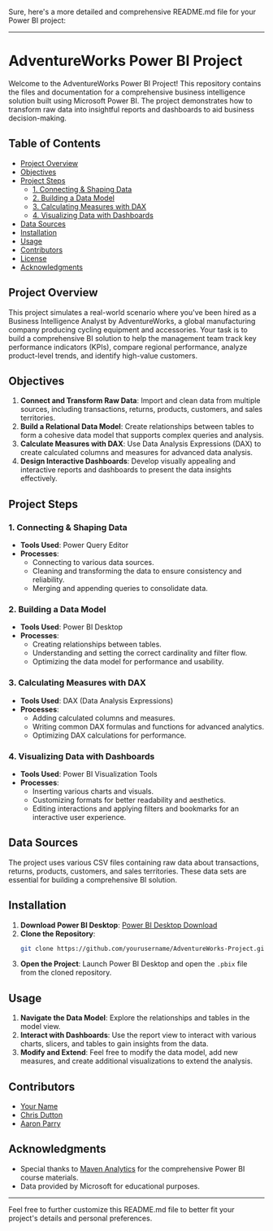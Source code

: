 Sure, here's a more detailed and comprehensive README.md file for your Power BI project:

---

# AdventureWorks Power BI Project

Welcome to the AdventureWorks Power BI Project! This repository contains the files and documentation for a comprehensive business intelligence solution built using Microsoft Power BI. The project demonstrates how to transform raw data into insightful reports and dashboards to aid business decision-making.

## Table of Contents

- [Project Overview](#project-overview)
- [Objectives](#objectives)
- [Project Steps](#project-steps)
  - [1. Connecting & Shaping Data](#1-connecting--shaping-data)
  - [2. Building a Data Model](#2-building-a-data-model)
  - [3. Calculating Measures with DAX](#3-calculating-measures-with-dax)
  - [4. Visualizing Data with Dashboards](#4-visualizing-data-with-dashboards)
- [Data Sources](#data-sources)
- [Installation](#installation)
- [Usage](#usage)
- [Contributors](#contributors)
- [License](#license)
- [Acknowledgments](#acknowledgments)

## Project Overview

This project simulates a real-world scenario where you've been hired as a Business Intelligence Analyst by AdventureWorks, a global manufacturing company producing cycling equipment and accessories. Your task is to build a comprehensive BI solution to help the management team track key performance indicators (KPIs), compare regional performance, analyze product-level trends, and identify high-value customers.

## Objectives

1. **Connect and Transform Raw Data**: Import and clean data from multiple sources, including transactions, returns, products, customers, and sales territories.
2. **Build a Relational Data Model**: Create relationships between tables to form a cohesive data model that supports complex queries and analysis.
3. **Calculate Measures with DAX**: Use Data Analysis Expressions (DAX) to create calculated columns and measures for advanced data analysis.
4. **Design Interactive Dashboards**: Develop visually appealing and interactive reports and dashboards to present the data insights effectively.

## Project Steps

### 1. Connecting & Shaping Data

- **Tools Used**: Power Query Editor
- **Processes**: 
  - Connecting to various data sources.
  - Cleaning and transforming the data to ensure consistency and reliability.
  - Merging and appending queries to consolidate data.

### 2. Building a Data Model

- **Tools Used**: Power BI Desktop
- **Processes**: 
  - Creating relationships between tables.
  - Understanding and setting the correct cardinality and filter flow.
  - Optimizing the data model for performance and usability.

### 3. Calculating Measures with DAX

- **Tools Used**: DAX (Data Analysis Expressions)
- **Processes**: 
  - Adding calculated columns and measures.
  - Writing common DAX formulas and functions for advanced analytics.
  - Optimizing DAX calculations for performance.

### 4. Visualizing Data with Dashboards

- **Tools Used**: Power BI Visualization Tools
- **Processes**: 
  - Inserting various charts and visuals.
  - Customizing formats for better readability and aesthetics.
  - Editing interactions and applying filters and bookmarks for an interactive user experience.

## Data Sources

The project uses various CSV files containing raw data about transactions, returns, products, customers, and sales territories. These data sets are essential for building a comprehensive BI solution.

## Installation

1. **Download Power BI Desktop**: [Power BI Desktop Download](https://powerbi.microsoft.com/desktop)
2. **Clone the Repository**: 
   ```sh
   git clone https://github.com/yourusername/AdventureWorks-Project.git
   ```
3. **Open the Project**: Launch Power BI Desktop and open the `.pbix` file from the cloned repository.

## Usage

1. **Navigate the Data Model**: Explore the relationships and tables in the model view.
2. **Interact with Dashboards**: Use the report view to interact with various charts, slicers, and tables to gain insights from the data.
3. **Modify and Extend**: Feel free to modify the data model, add new measures, and create additional visualizations to extend the analysis.

## Contributors

- [Your Name](https://www.linkedin.com/in/yourprofile/)
- [Chris Dutton](https://www.linkedin.com/in/chrisdutton/)
- [Aaron Parry](https://www.linkedin.com/in/aaronparry/)


## Acknowledgments

- Special thanks to [Maven Analytics](https://mavenanalytics.io/) for the comprehensive Power BI course materials.
- Data provided by Microsoft for educational purposes.

---

Feel free to further customize this README.md file to better fit your project's details and personal preferences.
